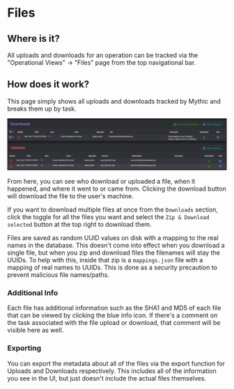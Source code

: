 # Files

## Where is it?

All uploads and downloads for an operation can be tracked via the "Operational Views" -> "Files" page from the top navigational bar.

## How does it work?

This page simply shows all uploads and downloads tracked by Mythic and breaks them up by task.

![](<../.gitbook/assets/Screen Shot 2020-02-17 at 10.00.31 PM.png>)

From here, you can see who download or uploaded a file, when it happened, and where it went to or came from. Clicking the download button will download the file to the user's machine.

If you want to download multiple files at once from the `Downloads` section, click the toggle for all the files you want and select the `Zip & Download selected` button at the top right to download them.

Files are saved as random UUID values on disk with a mapping to the real names in the database. This doesn't come into effect when you download a single file, but when you zip and download files the filenames will stay the UUIDs. To help with this, inside that zip is a `mappings.json` file with a mapping of real names to UUIDs. This is done as a security precaution to prevent malicious file names/paths.&#x20;

### Additional Info

Each file has additional information such as the SHA1 and MD5 of each file that can be viewed by clicking the blue info icon. If there's a comment on the task associated with the file upload or download, that comment will be visible here as well.

### Exporting

You can export the metadata about all of the files via the export function for Uploads and Downloads respectively. This includes all of the information you see in the UI, but just doesn't include the actual files themselves.
